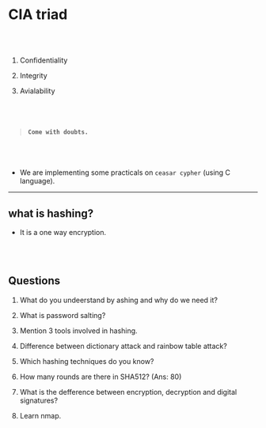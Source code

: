 # CIA triad

<br>
<br>

1. Confidentiality

2. Integrity

3. Avialability

<br>
<br>


>#### `Come with doubts.`

<br>
<br>

- We are implementing some practicals on `ceasar cypher` (using C language).


---

##  what is hashing?

- It is a one way encryption.

<br>
<br>


## Questions

1. What do you undeerstand by ashing and why do we need it?

2. What is password salting?

3. Mention 3 tools involved in hashing.

4. Difference between dictionary attack and rainbow table attack?

5. Which hashing techniques do you know?

6. How many rounds are there in SHA512? (Ans: 80)

7. What is the defference between encryption, decryption and digital signatures?

8. Learn nmap.
